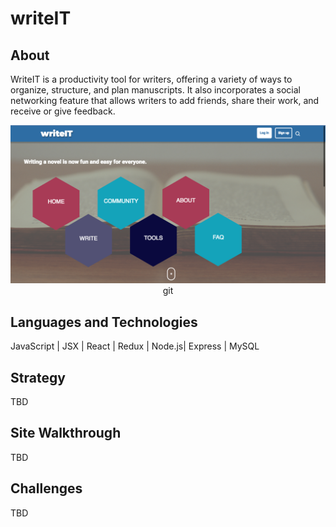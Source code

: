 # writeIT


## About
WriteIT is a productivity tool for writers, offering a variety of ways to organize, structure, and plan manuscripts. It also incorporates a social networking feature that allows writers to add friends, share their work, and receive or give feedback.

<p align='center'>
  <img src="public/writeIt-page.png">git
</p>

## Languages and Technologies

JavaScript | JSX | React | Redux | Node.js| Express | MySQL   


## Strategy

TBD

## Site Walkthrough

TBD

## Challenges

TBD